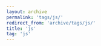 ```yaml
---
layout: archive
permalink: 'tags/js/'
redirect_from: 'archive/tags/js/'
title: 'js'
tag: 'js'
---
```

